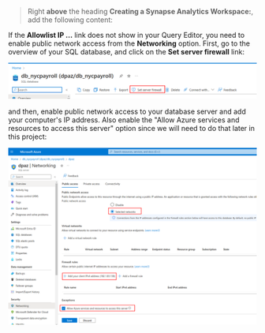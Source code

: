 > Right **above** the heading **Creating a Synapse Analytics Workspace:**, add the following content:

If the **Allowlist IP ...** link does not show in your Query Editor, you need to enable public network access from the **Networking** option. First, go to the overview of your SQL database, and click on the **Set server firewall** link:

![Set server firewall link](login-ip-1.png)

and then, enable public network access to your database server and add your computer's IP address. Also enable the "Allow Azure services and resources to access this server" option since we will need to do that later in this project:

![Enable public network and Azure services access to your database server](login-ip-2.png)
